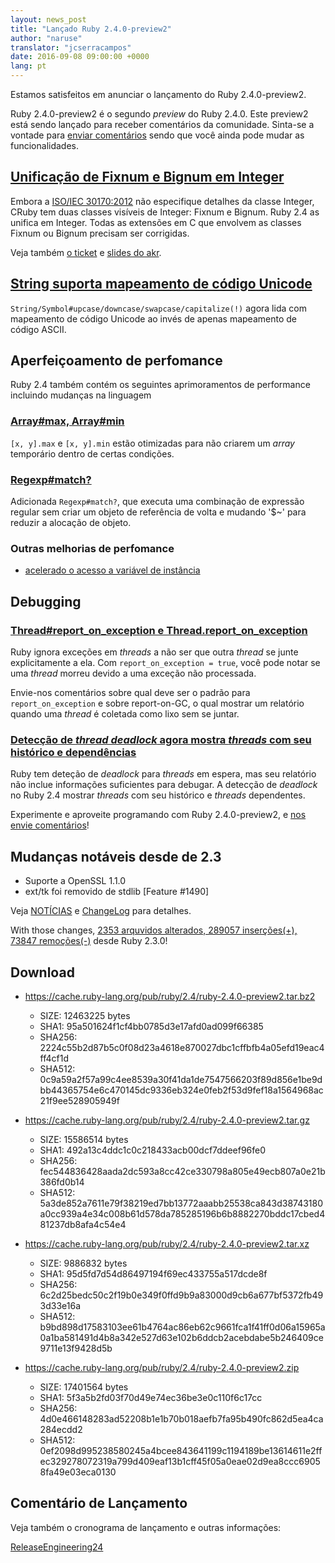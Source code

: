 ```yaml
---
layout: news_post
title: "Lançado Ruby 2.4.0-preview2"
author: "naruse"
translator: "jcserracampos"
date: 2016-09-08 09:00:00 +0000
lang: pt
---
```


Estamos satisfeitos em anunciar o lançamento do Ruby 2.4.0-preview2.

Ruby 2.4.0-preview2 é o segundo *preview* do Ruby 2.4.0.
Este preview2 está sendo lançado para receber comentários da comunidade.
Sinta-se a vontade para
[enviar comentários](https://bugs.ruby-lang.org/projects/ruby/wiki/HowToReport)
sendo que você ainda pode mudar as funcionalidades.

## [Unificação de Fixnum e Bignum em Integer](https://bugs.ruby-lang.org/issues/12005)

Embora a [ISO/IEC 30170:2012](http://www.iso.org/iso/iso_catalogue/catalogue_tc/catalogue_detail.htm?csnumber=59579)
não especifique detalhes da classe Integer,
CRuby tem duas classes visíveis de Integer: Fixnum e Bignum.
Ruby 2.4 as unifica em Integer.
Todas as extensões em C que envolvem as classes Fixnum ou Bignum precisam ser corrigidas.

Veja também [o ticket](https://bugs.ruby-lang.org/issues/12005) e [slides do akr](http://www.a-k-r.org/pub/2016-09-08-rubykaigi-unified-integer.pdf).

## [String suporta mapeamento de código Unicode](https://bugs.ruby-lang.org/issues/10085)

`String/Symbol#upcase/downcase/swapcase/capitalize(!)` agora lida
com mapeamento de código Unicode ao invés de apenas mapeamento de código ASCII.

## Aperfeiçoamento de perfomance

Ruby 2.4 também contém os seguintes aprimoramentos de performance incluindo
mudanças na linguagem

### [Array#max, Array#min](https://bugs.ruby-lang.org/issues/12172)

`[x, y].max` e `[x, y].min` estão otimizadas para não criarem um *array* temporário
dentro de certas condições.

### [Regexp#match?](https://bugs.ruby-lang.org/issues/8110)

Adicionada `Regexp#match?`, que executa uma combinação de expressão regular sem criar
um objeto de referência de volta e mudando '$~' para reduzir a alocação de objeto.

### Outras melhorias de perfomance

* [acelerado o acesso a variável de instância](https://bugs.ruby-lang.org/issues/12274)

## Debugging

### [Thread#report_on_exception e Thread.report_on_exception](https://bugs.ruby-lang.org/issues/6647)

Ruby ignora exceções em *threads* a não ser que outra *thread* se junte explicitamente a ela.
Com `report_on_exception = true`,
você pode notar se uma *thread* morreu devido a uma exceção não processada.

Envie-nos comentários sobre qual deve ser o padrão para `report_on_exception`
e sobre report-on-GC, o qual mostrar um relatório quando uma *thread* é
coletada como lixo sem se juntar.

### [Detecção de *thread deadlock* agora mostra *threads* com seu histórico e dependências](https://bugs.ruby-lang.org/issues/8214)

Ruby tem deteção de *deadlock* para *threads* em espera, mas seu relatório não
inclue informações suficientes para debugar.
A detecção de *deadlock* no Ruby 2.4 mostrar *threads* com seu histórico e
*threads* dependentes.

Experimente e aproveite programando com Ruby 2.4.0-preview2, e
[nos envie comentários](https://bugs.ruby-lang.org/projects/ruby/wiki/HowToReport)!

## Mudanças notáveis desde de 2.3

* Suporte a OpenSSL 1.1.0
* ext/tk foi removido de stdlib [Feature #1490]

Veja [NOTÍCIAS](https://github.com/ruby/ruby/blob/v2_4_0_preview1/NEWS)
e [ChangeLog](https://github.com/ruby/ruby/blob/v2_4_0_preview1/ChangeLog)
para detalhes.

With those changes,
[2353 arquvidos alterados, 289057 inserções(+), 73847 remoções(-)](https://github.com/ruby/ruby/compare/v2_3_0...v2_4_0_preview2)
desde Ruby 2.3.0!

## Download

* <https://cache.ruby-lang.org/pub/ruby/2.4/ruby-2.4.0-preview2.tar.bz2>

  * SIZE:   12463225 bytes
  * SHA1:   95a501624f1cf4bb0785d3e17afd0ad099f66385
  * SHA256: 2224c55b2d87b5c0f08d23a4618e870027dbc1cffbfb4a05efd19eac4ff4cf1d
  * SHA512: 0c9a59a2f57a99c4ee8539a30f41da1de7547566203f89d856e1be9dbb44365754e6c470145dc9336eb324e0feb2f53d9fef18a1564968ac21f9ee528905949f

* <https://cache.ruby-lang.org/pub/ruby/2.4/ruby-2.4.0-preview2.tar.gz>

  * SIZE:   15586514 bytes
  * SHA1:   492a13c4ddc1c0c218433acb00dcf7ddeef96fe0
  * SHA256: fec544836428aada2dc593a8cc42ce330798a805e49ecb807a0e21b386fd0b14
  * SHA512: 5a3de852a7611e79f38219ed7bb13772aaabb25538ca843d38743180a0cc939a4e34c008b61d578da785285196b6b8882270bddc17cbed481237db8afa4c54e4

* <https://cache.ruby-lang.org/pub/ruby/2.4/ruby-2.4.0-preview2.tar.xz>

  * SIZE:   9886832 bytes
  * SHA1:   95d5fd7d54d86497194f69ec433755a517dcde8f
  * SHA256: 6c2d25bedc50c2f19b0e349f0ffd9b9a83000d9cb6a677bf5372fb493d33e16a
  * SHA512: b9bd898d17583103ee61b4764ac86eb62c9661fca1f41ff0d06a15965a0a1ba581491d4b8a342e527d63e102b6ddcb2acebdabe5b246409ce9711e13f9428d5b

* <https://cache.ruby-lang.org/pub/ruby/2.4/ruby-2.4.0-preview2.zip>

  * SIZE:   17401564 bytes
  * SHA1:   5f3a5b2fd03f70d49e74ec36be3e0c110f6c17cc
  * SHA256: 4d0e466148283ad52208b1e1b70b018aefb7fa95b490fc862d5ea4ca284ecdd2
  * SHA512: 0ef2098d995238580245a4bcee843641199c1194189be13614611e2ffec329278072319a799d409eaf13b1cff45f05a0eae02d9ea8ccc69058fa49e03eca0130

## Comentário de Lançamento

Veja também o cronograma de lançamento e outras informações:

[ReleaseEngineering24](https://bugs.ruby-lang.org/projects/ruby-trunk/wiki/ReleaseEngineering24)
